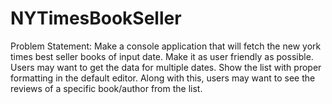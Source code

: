 # NYTimesBookSeller
Problem Statement: Make a console application that will fetch the new york times best seller books of input date. Make it as user friendly as possible. Users may want to get the data for multiple dates. Show the list with proper formatting in the default editor.  Along with this, users may want to see the reviews of a specific  book/author from the list. 
